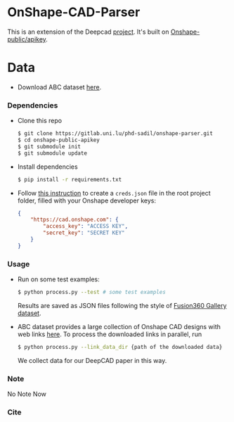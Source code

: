 # OnShape-CAD-Parser


This is an extension of the Deepcad [project](https://github.com/ChrisWu1997/onshape-cad-parser). It's built on [Onshape-public/apikey](https://github.com/onshape-public/apikey). 

# Data
- Download ABC dataset [here](https://archive.nyu.edu/handle/2451/61215).



### Dependencies
- Clone this repo
    ```sh
    $ git clone https://gitlab.uni.lu/phd-sadil/onshape-parser.git
    $ cd onshape-public-apikey
    $ git submodule init
    $ git submodule update
    ```
- Install dependencies
    ```sh
    $ pip install -r requirements.txt
    ```

- Follow [this instruction](https://github.com/onshape-public/apikey/tree/master/python#running-the-app) to create a `creds.json` file in the root project folder, filled with your Onshape developer keys:
    ```json
    {
        "https://cad.onshape.com": {
            "access_key": "ACCESS KEY",
            "secret_key": "SECRET KEY"
        }
    }
    ```

### Usage
- Run on some test examples:
    ```sh
    $ python process.py --test # some test examples
    ```
    Results are saved as JSON files following the style of [Fusion360 Gallery dataset](https://github.com/AutodeskAILab/Fusion360GalleryDataset/blob/master/docs/reconstruction.md).

- ABC dataset provides a large collection of Onshape CAD designs with web links [here](https://archive.nyu.edu/handle/2451/61215). To process the downloaded links in parallel, run
    ```sh
    $ python process.py --link_data_dir {path of the downloaded data}
    ```
  We collect data for our DeepCAD paper in this way.

### Note

No Note Now

### Cite

